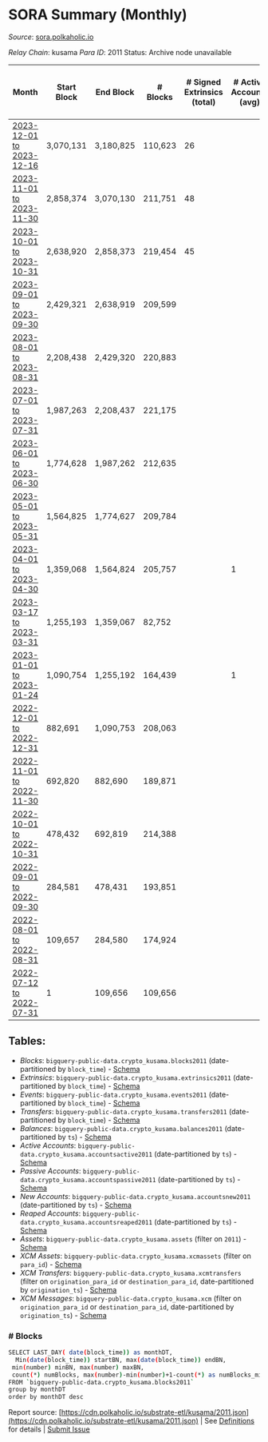 # SORA Summary (Monthly)

_Source_: [sora.polkaholic.io](https://sora.polkaholic.io)

*Relay Chain*: kusama
*Para ID*: 2011
Status: Archive node unavailable


| Month | Start Block | End Block | # Blocks | # Signed Extrinsics (total) | # Active Accounts (avg) | # Addresses with Balances (max) | Issues |
| ----- | ----------- | --------- | -------- | --------------------------- | ----------------------- | ------------------------------- | ------ |
| [2023-12-01 to 2023-12-16](/kusama/2011-sora/2023-12-31.md) | 3,070,131 | 3,180,825 | 110,623 | 26 |  |  | - 72 (0.07%) |   
| [2023-11-01 to 2023-11-30](/kusama/2011-sora/2023-11-30.md) | 2,858,374 | 3,070,130 | 211,751 | 48 |  |  | - 6 (0.00%) |   
| [2023-10-01 to 2023-10-31](/kusama/2011-sora/2023-10-31.md) | 2,638,920 | 2,858,373 | 219,454 | 45 |  |  | -   |   
| [2023-09-01 to 2023-09-30](/kusama/2011-sora/2023-09-30.md) | 2,429,321 | 2,638,919 | 209,599 |  |  | 3 | -   |   
| [2023-08-01 to 2023-08-31](/kusama/2011-sora/2023-08-31.md) | 2,208,438 | 2,429,320 | 220,883 |  |  | 3 | -   |   
| [2023-07-01 to 2023-07-31](/kusama/2011-sora/2023-07-31.md) | 1,987,263 | 2,208,437 | 221,175 |  |  | 3 | -   |   
| [2023-06-01 to 2023-06-30](/kusama/2011-sora/2023-06-30.md) | 1,774,628 | 1,987,262 | 212,635 |  |  | 3 | -   |   
| [2023-05-01 to 2023-05-31](/kusama/2011-sora/2023-05-31.md) | 1,564,825 | 1,774,627 | 209,784 |  |  | 3 | - 19 (0.01%) |   
| [2023-04-01 to 2023-04-30](/kusama/2011-sora/2023-04-30.md) | 1,359,068 | 1,564,824 | 205,757 |  | 1 | 3 | -   |   
| [2023-03-17 to 2023-03-31](/kusama/2011-sora/2023-03-31.md) | 1,255,193 | 1,359,067 | 82,752 |  |  | 3 | - 21,123 (20.34%) |   
| [2023-01-01 to 2023-01-24](/kusama/2011-sora/2023-01-31.md) | 1,090,754 | 1,255,192 | 164,439 |  | 1 | 3 | -   |   
| [2022-12-01 to 2022-12-31](/kusama/2011-sora/2022-12-31.md) | 882,691 | 1,090,753 | 208,063 |  |  | 3 | -   |   
| [2022-11-01 to 2022-11-30](/kusama/2011-sora/2022-11-30.md) | 692,820 | 882,690 | 189,871 |  |  | 3 | -   |   
| [2022-10-01 to 2022-10-31](/kusama/2011-sora/2022-10-31.md) | 478,432 | 692,819 | 214,388 |  |  | 3 | -   |   
| [2022-09-01 to 2022-09-30](/kusama/2011-sora/2022-09-30.md) | 284,581 | 478,431 | 193,851 |  |  | 3 | -   |   
| [2022-08-01 to 2022-08-31](/kusama/2011-sora/2022-08-31.md) | 109,657 | 284,580 | 174,924 |  |  | 3 | -   |   
| [2022-07-12 to 2022-07-31](/kusama/2011-sora/2022-07-31.md) | 1 | 109,656 | 109,656 |  |  | 3 | -   |   

## Tables:

* _Blocks_: `bigquery-public-data.crypto_kusama.blocks2011` (date-partitioned by `block_time`) - [Schema](/schema/balances.json)
* _Extrinsics_: `bigquery-public-data.crypto_kusama.extrinsics2011` (date-partitioned by `block_time`) - [Schema](/schema/extrinsics.json)
* _Events_: `bigquery-public-data.crypto_kusama.events2011` (date-partitioned by `block_time`) - [Schema](/schema/events.json)
* _Transfers_: `bigquery-public-data.crypto_kusama.transfers2011` (date-partitioned by `block_time`) - [Schema](/schema/transfers.json)
* _Balances_: `bigquery-public-data.crypto_kusama.balances2011` (date-partitioned by `ts`) - [Schema](/schema/balances.json)
* _Active Accounts_: `bigquery-public-data.crypto_kusama.accountsactive2011` (date-partitioned by `ts`) - [Schema](/schema/accountsactive.json)
* _Passive Accounts_: `bigquery-public-data.crypto_kusama.accountspassive2011` (date-partitioned by `ts`) - [Schema](/schema/accountspassive.json)
* _New Accounts_: `bigquery-public-data.crypto_kusama.accountsnew2011` (date-partitioned by `ts`) - [Schema](/schema/accountsnew.json)
* _Reaped Accounts_: `bigquery-public-data.crypto_kusama.accountsreaped2011` (date-partitioned by `ts`) - [Schema](/schema/accountsreaped.json)
* _Assets_: `bigquery-public-data.crypto_kusama.assets` (filter on `2011`) - [Schema](/schema/assets.json)
* _XCM Assets_: `bigquery-public-data.crypto_kusama.xcmassets` (filter on `para_id`) - [Schema](/schema/xcmassets.json)
* _XCM Transfers_: `bigquery-public-data.crypto_kusama.xcmtransfers` (filter on `origination_para_id` or `destination_para_id`, date-partitioned by `origination_ts`) - [Schema](/schema/xcmtransfers.json)
* _XCM Messages_: `bigquery-public-data.crypto_kusama.xcm` (filter on `origination_para_id` or `destination_para_id`, date-partitioned by `origination_ts`) - [Schema](/schema/xcm.json)

### # Blocks
```bash
SELECT LAST_DAY( date(block_time)) as monthDT,
  Min(date(block_time)) startBN, max(date(block_time)) endBN, 
 min(number) minBN, max(number) maxBN, 
 count(*) numBlocks, max(number)-min(number)+1-count(*) as numBlocks_missing 
FROM `bigquery-public-data.crypto_kusama.blocks2011` 
group by monthDT 
order by monthDT desc
```


Report source: [https://cdn.polkaholic.io/substrate-etl/kusama/2011.json](https://cdn.polkaholic.io/substrate-etl/kusama/2011.json) | See [Definitions](/DEFINITIONS.md) for details | [Submit Issue](https://github.com/colorfulnotion/substrate-etl/issues)
